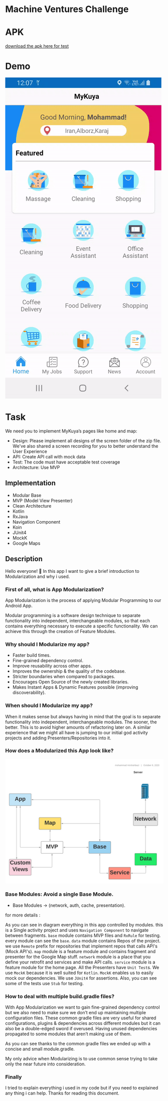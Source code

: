 # Machine Ventures Challenge


# APK

[download the apk here for test](https://github.com/mirshahbazi/MyKuya/blob/master/demo/MyKuya.apk)

# Demo

![Hero Image](https://github.com/mirshahbazi/MyKuya/blob/master/demo/demo.gif)

# Task

We need you to implement MyKuya’s pages like home and map:

  - Design: Please implement all designs of the screen folder of the zip file. We've also shared a screen recording for you to better understand the User Experience
  - API: Create API call with mock data
  - Test: The code must have acceptable test coverage
  - Architecture: Use MVP

## Implementation
- Modular Base
- MVP (Model View Presenter)
- Clean Architecture
- Kotlin
- RxJava
- Navigation Component
- Koin
- JUnit4
- MockK
- Google Maps

## Description

Hello everyone! 👋 In this app I want to give a brief introduction to Modularization and why i used.

### First of all, what is App Modularization?
App Modularization is the process of applying Modular Programming to our Android App.

Modular programming is a software design technique to separate functionality into independent, interchangeable modules, so that each contains everything necessary to execute a specific functionality.
We can achieve this through the creation of Feature Modules.

### Why should I Modularize my app?

 - Faster build times.
 - Fine-grained dependency control.
 - Improve reusability across other apps.
 - Improves the ownership & the quality of the codebase.
 - Stricter boundaries when compared to packages.
 - Encourages Open Source of the newly created libraries.
 - Makes Instant Apps & Dynamic Features possible (improving discoverability).


### When should I Modularize my app?
When it makes sense but always having in mind that the goal is to separate functionality into independent, interchangeable modules.
The sooner, the better. This is to avoid higher amounts of refactoring later on. A similar experience that we might all have is jumping to our initial god activity projects and adding Presenters/Repositories into it.

### How does a Modularized this App look like?
![Hero Image](https://github.com/mirshahbazi/MyKuya/blob/master/demo/Diagram.png)

### Base Modules: Avoid a single Base Module.

 - Base Modules → (network, auth, cache, presentation).

 for more details :

 As you can see in diagram everything in this app controlled by modules.
 this is a Single activity project and uses `Navigation Component` to navigate between fragments.
 `base` module contains MVP files and `RxRule` for testing.
  every module can see the `base`.
 `data` module contains Repos of the project. we use `Remote` prefix for repositories that implement
 repos that calls API's (Mock API's).
 `map` module is a feature module and contains fragment and presenter for the Google Map stuff.
 `network` module is a place that you define your retrofit and services and make API calls.
 `service` module is a feature module for the home page.
 All the Presenters have `Unit Test`s. We use `MockK` because it is well suited for `Kotlin`. `MockK`
 enables us to easily mock our dependencies. We use `JUnit4` for assertions. Also, you can see
 some of the tests use `Stub` for testing.


### How to deal with multiple build.gradle files?

With App Modularization we want to gain fine-grained dependency control but we also need to make sure we don’t end up maintaining multiple configuration files.
These common gradle files are very useful for shared configurations, plugins & dependencies across different modules but it can also be a double-edged sword if overused. Having unused dependencies propagated to some modules that aren’t making use of them.

As you can see thanks to the common gradle files we ended up with a concise and small module.gradle.

My only advice when Modularizing is to use common sense trying to take only the near future into consideration.

### Finally

I tried to explain everything i used in my code but if you need to explained any thing i can help.
Thanks for reading this document.